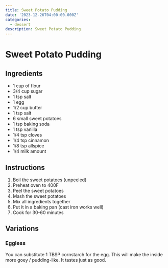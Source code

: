 ```yaml
---
title: Sweet Potato Pudding
date: '2023-12-26T04:00:00.000Z'
categories:
  - dessert
description: Sweet Potato Pudding
---
```

# Sweet Potato Pudding

## Ingredients
- 1 cup of flour
- 3/4 cup sugar
- 1 tsp salt
- 1 egg
- 1/2 cup butter
- 1 tsp salt
- 6 small sweet potatoes
- 1 tsp baking soda
- 1 tsp vanilla 
- 1/4 tsp cloves
- 1/4 tsp cinnamon
- 1/8 tsp allspice
- 1/4 milk amount

## Instructions

1. Boil the sweet potatoes (unpeeled)
2. Preheat oven to 400F
2. Peel the sweet potatoes 
3. Mash the sweet potatoes
4. Mix all ingredients together
5. Put it in a baking pan (cast iron works well)
6. Cook for 30-60 minutes

## Variations

### Eggless
You can substitute 1 TBSP cornstarch for the egg. This will make
the inside more goey / pudding-like. It tastes just as good.
